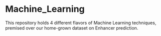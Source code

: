 # Machine_Learning

This repository holds 4 different flavors of Machine Learning techniques, premised over our home-grown dataset on Enhancer prediction. 
